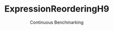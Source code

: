 ---
layout: docu
title: ExpressionReorderingH9
subtitle: Continuous Benchmarking
selected: Expression_Reordering
expanded: Benchmarking
benchmark: /individual_results/ExpressionReorderingH9.html
---
